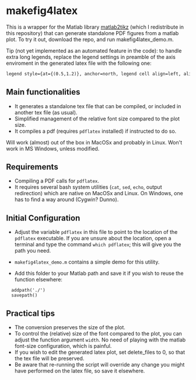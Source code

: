 # makefig4latex

This is a wrapper for the Matlab library [matlab2tikz](https://github.com/matlab2tikz/matlab2tikz) (which I redistribute in this repository) that can generate standalone PDF figures from a matlab plot. To try it out, download the repo, and run makefig4latex_demo.m.

Tip (not yet implemented as an automated feature in the code): to handle extra long legends, replace the legend settings in preamble of the axis enviroment in the generated latex file with the following one:

```latex
legend style={at={(0.5,1.2)}, anchor=north, legend cell align=left, align=left, draw=none, fill=none, legend columns = 7}
```

## Main functionalities

- It generates a standalone tex file that can be compiled, or included in another tex file (as usual).
- Simplified management of the relative font size compared to the plot size.
- It compiles a pdf (requires `pdflatex` installed) if instructed to do so.

Will work (almost) out of the box in MacOSx and probably in Linux. Won't work in MS Windows, unless modified.

## Requirements

- Compiling a PDF calls for `pdflatex`.
- It requires several bash system utilities (`cat`, `sed`, `echo`, output redirection) which are native on MacOSx and Linux. On Windows, one has to find a way around (Cygwin? Dunno).

## Initial Configuration

- Adjust the variable `pdflatex` in this file to point to the location of the `pdflatex` executable. If you are unsure about the location, open a terminal and type the command `which pdflatex`; this will give you the path you need.
  
- `makefig4latex_demo.m` contains a simple demo for this utility.  
- Add this folder to your Matlab path and save it if you wish to reuse the function elsewhere:

```text
  addpath('./')
  savepath()
```

## Practical tips

- The conversion preserves the size of the plot.
- To control the (relative) size of the font compared to the plot, you can adjust the function argument `width`. No need of playing with the matlab font-size configuration, which is painful.
- If you wish to edit the generated latex plot, set delete_files to 0, so that the tex file will be preserved. 
- Be aware that re-running the script will override any change you might have performed on the latex file, so save it elsewhere.